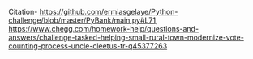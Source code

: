 Citation- https://github.com/ermiasgelaye/Python-challenge/blob/master/PyBank/main.py#L71,
https://www.chegg.com/homework-help/questions-and-answers/challenge-tasked-helping-small-rural-town-modernize-vote-counting-process-uncle-cleetus-tr-q45377263

